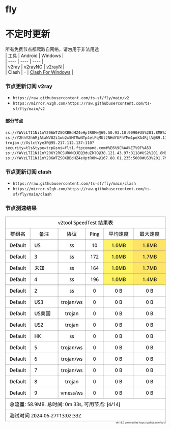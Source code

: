 # fly
# 不定时更新
所有免费节点都爬取自网络，请勿用于非法用途  
|  工具  | Android  | Windows  |  
|  ----  | ----   | ----  |  
| v2ray  | [v2rayNG](https://github.com/2dust/v2rayNG/releases) | [v2rayN](https://github.com/2dust/v2rayN/releases) |  
| Clash  | - | [Clash For Windows](https://github.com/2dust/clashN/releases) | 
  
### 节点更新订阅  v2ray
- `https://raw.githubusercontent.com/ts-sf/fly/main/v2`  
- `https://mirror.v2gh.com/https://raw.githubusercontent.com/ts-sf/fly/main/v2`  

#### 部分节点  
``` 
ss://YWVzLTI1Ni1nY206WTZSOXBBdHZ4eHptR0M=@69.50.93.10:9090#US%201.8MB%2Fs
ss://Y2hhY2hhMjAtaWV0Zi1wb2x5MTMwNTp4elFqMUl2NHdYUFhYMm1peXA4RjlV@89.110.70.175:13402#%E6%9C%AA%E7%9F%A52
trojan://XslctYye3P@95.217.112.137:110?security=tls&type=tcp&sni=flt1.ftpcomand.com#%E6%9C%AA%E7%9F%A53
ss://YWVzLTI1Ni1nY206Y2RCSURWNDJEQ3duZklO@38.121.43.97:8118#US2%201.8MB%2Fs
ss://YWVzLTI1Ni1nY206WTZSOXBBdHZ4eHptR0M=@167.88.61.235:5000#US3%201.7MB%2Fs
```
### 节点更新订阅  clash
- `https://raw.githubusercontent.com/ts-sf/fly/main/clash`  
- `https://mirror.v2gh.com/https://raw.githubusercontent.com/ts-sf/fly/main/clash`  

### 节点测速结果
![image](traffic.png)
